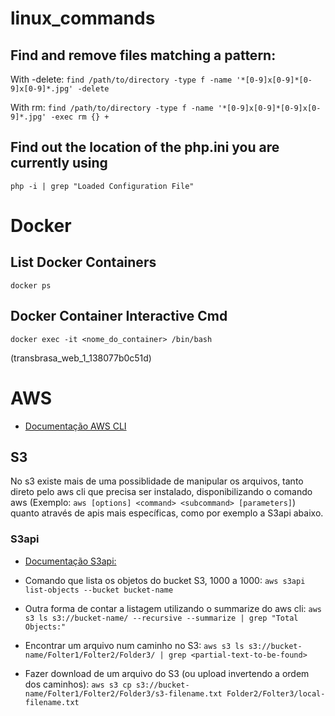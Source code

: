 # linux_commands

## Find and remove files matching a pattern:

With -delete:
```find /path/to/directory -type f -name '*[0-9]x[0-9]*[0-9]x[0-9]*.jpg' -delete```

With rm:
```find /path/to/directory -type f -name '*[0-9]x[0-9]*[0-9]x[0-9]*.jpg' -exec rm {} +```

## Find out the location of the php.ini you are currently using
```php -i | grep "Loaded Configuration File"```

# Docker

## List Docker Containers
```docker ps```

## Docker Container Interactive Cmd
```docker exec -it <nome_do_container> /bin/bash```

(transbrasa_web_1_138077b0c51d)

# AWS
- [Documentação AWS CLI](https://docs.aws.amazon.com/cli/index.html)

## S3
No s3 existe mais de uma possiblidade de manipular os arquivos, tanto direto pelo aws cli que precisa ser instalado, disponibilizando o comando aws (Exemplo: ```aws [options] <command> <subcommand> [parameters]```) quanto através de apis mais específicas, como por exemplo a S3api abaixo.

### S3api
- [Documentação S3api:](https://docs.aws.amazon.com/AmazonS3/latest/API/RESTObjectGET.html)

- Comando que lista os objetos do bucket S3, 1000 a 1000:
```aws s3api list-objects --bucket bucket-name```

- Outra forma de contar a listagem utilizando o summarize do aws cli:
```aws s3 ls s3://bucket-name/ --recursive --summarize | grep "Total Objects:"```

- Encontrar um arquivo num caminho no S3: 
```aws s3 ls s3://bucket-name/Folter1/Folter2/Folder3/ | grep <partial-text-to-be-found>```

- Fazer download de um arquivo do S3 (ou upload invertendo a ordem dos caminhos):
```aws s3 cp s3://bucket-name/Folter1/Folter2/Folder3/s3-filename.txt Folder2/Folter3/local-filename.txt```
